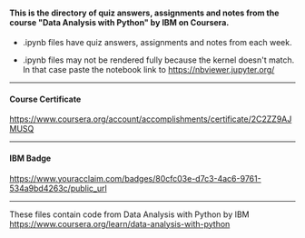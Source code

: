 #### This is the directory of quiz answers, assignments and notes from the course "Data Analysis with Python" by IBM on Coursera. ####



* .ipynb files have quiz answers, assignments and notes from each week.

* .ipynb files may not be rendered fully because the kernel doesn't match. In that case paste the notebook link to https://nbviewer.jupyter.org/


------------------------------------------------------------

#### Course Certificate ####
https://www.coursera.org/account/accomplishments/certificate/2C2ZZ9AJMUSQ

------------------------------------------------------------

#### IBM Badge ####
https://www.youracclaim.com/badges/80cfc03e-d7c3-4ac6-9761-534a9bd4263c/public_url

------------------------------------------------------------

These files contain code from
Data Analysis with Python by IBM
https://www.coursera.org/learn/data-analysis-with-python




